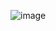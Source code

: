 ![image](https://github.com/DianaNeumann/My_Demo_44444/assets/56086653/38848d57-1b58-4f94-a574-76226b782e97)

